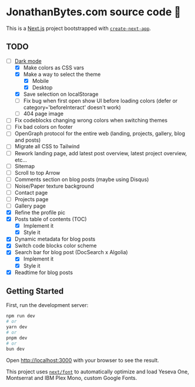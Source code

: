 # JonathanBytes.com source code 💾

This is a [Next.js](https://nextjs.org/) project bootstrapped with [`create-next-app`](https://github.com/vercel/next.js/tree/canary/packages/create-next-app).

## TODO

- [ ] [Dark mode](https://sreetamdas.com/blog/the-perfect-dark-mode)
  - [x] Make colors as CSS vars
  - [x] Make a way to select the theme
    - [x] Mobile
    - [x] Desktop
  - [x] Save selection on localStorage
  - [ ] Fix bug when first open show UI before loading colors (defer or category='beforeInteract' doesn't work)
  - [ ] 404 page image
- [ ] Fix codeblocks changing wrong colors when switching themes
- [ ] Fix bad colors on footer
- [ ] OpenGraph protocol for the entire web (landing, projects, gallery, blog and posts)
- [ ] Migrate all CSS to Tailwind
- [ ] Rework landing page, add latest post overview, latest project overview, etc...
- [ ] Sitemap
- [ ] Scroll to top Arrow
- [ ] Comments section on blog posts (maybe using Disqus)
- [ ] Noise/Paper texture background
- [ ] Contact page
- [ ] Projects page
- [ ] Gallery page
- [x] Refine the profile pic
- [x] Posts table of contents (TOC)
  - [x] Implement it
  - [x] Style it
- [x] Dynamic metadata for blog posts
- [x] Switch code blocks color scheme
- [x] Search bar for blog post (DocSearch x Algolia)
  - [x] Implement it
  - [x] Style it
- [x] Readtime for blog posts

## Getting Started

First, run the development server:

```bash
npm run dev
# or
yarn dev
# or
pnpm dev
# or
bun dev
```

Open [http://localhost:3000](http://localhost:3000) with your browser to see the result.

This project uses [`next/font`](https://nextjs.org/docs/basic-features/font-optimization) to automatically optimize and load Yeseva One, Montserrat and IBM Plex Mono, custom Google Fonts.
